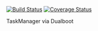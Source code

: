 [![Build Status](https://img.shields.io/endpoint.svg?url=https%3A%2F%2Factions-badge.atrox.dev%2Fdanyadanyaa%2Ftask-manager%2Fbadge%3Fref%3Ddevelop&style=flat)](https://actions-badge.atrox.dev/danyadanyaa/task-manager/goto?ref=develop)
[![Coverage Status](https://coveralls.io/repos/github/danyadanyaa/task-manager/badge.svg?branch=develop)](https://coveralls.io/github/danyadanyaa/task-manager?branch=develop)

TaskManager via Dualboot


